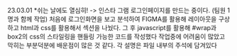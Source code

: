 23.03.01
*쉬는 날에도 열심히!
-> 인스타 그램 로그인페이지를 만드는 중이다. (팀원 1명과 함께 작업)
처음에 로그인화면을 보고 분석하여 FIGMA를 활용해 레이아웃을 구상하고
 html과 css를 활용해서 섹션을 나눴다.
 그 후 javascript를 활용해 #wrap과 box2의 css의 스타일링을 핸들링 가능한 코드를 작성했다
 작업중에 어려움이 많았고 막히는 부분덕분에 배운점이 많은 것 같다.
 각 설명은 파일 내부의 주석에 담겨있다
